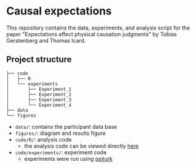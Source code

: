 # Causal expectations 

This repository contains the data, experiments, and analysis script for the paper "Expectations affect physical causation judgments" by Tobias Gerstenberg and Thomas Icard. 

## Project structure 

```
├── code
│   ├── R
│   └── experiments
│       ├── Experiment_1
│       ├── Experiment_2
│       ├── Experiment_3
│       └── Experiment_4
├── data
└── figures
``` 

- `data/`: contains the participant data base 
- `figures/`: diagram and results figure 
- `code/R/`: analysis code
	+ the analysis code can be viewed directly [here](https://rawgit.com/tobiasgerstenberg/causal_expectations/tree/master/code/R/causal_expectations_analysis.html)
- `code/experiments/`: experiment code
	+ experiments were run using [psiturk](https://psiturk.org/)

